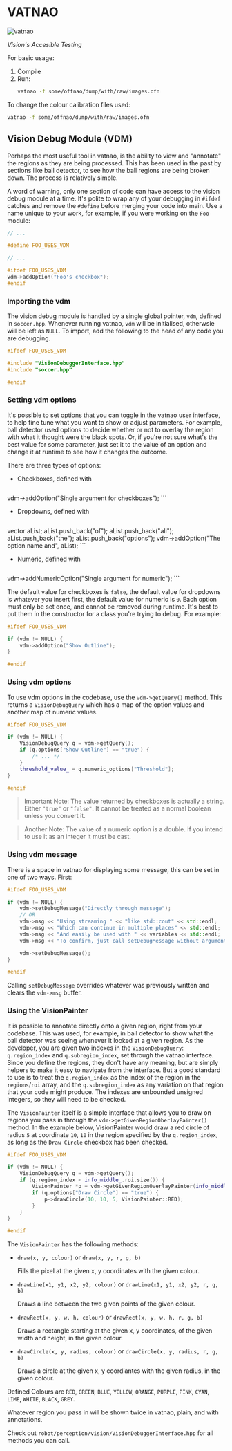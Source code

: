 # VATNAO

![vatnao](ui/resources/vatnaologo.png)

_Vision's Accesible Testing_

For basic usage:

1. Compile
2. Run:
    ```bash
    vatnao -f some/offnao/dump/with/raw/images.ofn
    ```

To change the colour calibration files used: 

```bash
vatnao -f some/offnao/dump/with/raw/images.ofn
```

## Vision Debug Module (VDM)

Perhaps the most useful tool in vatnao, is the ability to view and "annotate" the regions as they are being processed.
This has been used in the past by sections like ball detector, to see how the ball regions are being broken down. The process is relatively simple.

A word of warning, only one section of code can have access to the vision debug module at a time. It's polite to wrap any of your debugging in `#ifdef` catches and remove the `#define` before merging
your code into main. Use a name unique to your work, for example, if you were working on the `Foo` module:

```c++
// ...

#define FOO_USES_VDM

// ...

#ifdef FOO_USES_VDM
vdm->addOption("Foo's checkbox");
#endif
```

### Importing the vdm

The vision debug module is handled by a single global pointer, `vdm`, defined in `soccer.hpp`. Whenever running vatnao, `vdm` will be initialised, otherwsie will be left as `NULL`.
To import, add the following to the head of any code you are debugging.

```c++
#ifdef FOO_USES_VDM

#include "VisionDebuggerInterface.hpp"
#include "soccer.hpp"

#endif
```

### Setting vdm options

It's possible to set options that you can toggle in the vatnao user interface, to help fine tune what you want to show or adjust parameters. For example, ball detector used options to decide whether or not to overlay the region with what it thought were the black spots. Or, if you're not sure what's the best value for some parameter, just set it to the value of an option and change it at runtime to see how it changes the outcome.

There are three types of options:

* Checkboxes, defined with
    ```c++
vdm->addOption("Single argument for checkboxes");
    ```
* Dropdowns, defined with
    ```c++
vector<string> aList;
aList.push_back("of");
aList.push_back("all");
aList.push_back("the");
aList.push_back("options");
vdm->addOption("The option name and", aList);
    ```
* Numeric, defined with
    ```c++
vdm->addNumericOption("Single argument for numeric");
    ```

The default value for checkboxes is `false`, the default value for dropdowns is whatever you insert first, the default value for numeric is `0`.
Each option must only be set once, and cannot be removed during runtime. It's best to put them in the constructor for a class you're trying to debug. For example:

```c++
#ifdef FOO_USES_VDM

if (vdm != NULL) {
    vdm->addOption("Show Outline");
}

#endif
```

### Using vdm options

To use vdm options in the codebase, use the `vdm->getQuery()` method. This returns a `VisionDebugQuery` which has a map of the option values and another map of numeric values.

```c++
#ifdef FOO_USES_VDM

if (vdm != NULL) {
    VisionDebugQuery q = vdm->getQuery();
    if (q.options["Show Outline"] == "true") {
        /* ... */
    }
    threshold_value_ = q.numeric_options["Threshold"];
}

#endif
```

> Important Note: The value returned by checkboxes is actually a string. Either `"true"` or `"false"`. It cannot be treated as a normal boolean unless you convert it.

> Another Note: The value of a numeric option is a double. If you intend to use it as an integer it must be cast.

### Using vdm message

There is a space in vatnao for displaying some message, this can be set in one of two ways. First:

```c++
#ifdef FOO_USES_VDM

if (vdm != NULL) {
    vdm->setDebugMessage("Directly through message");
    // OR
    vdm->msg << "Using streaming " << "like std::cout" << std::endl;
    vdm->msg << "Which can continue in multiple places" << std::endl;
    vdm->msg << "And easily be used with " << variables << std::endl;
    vdm->msg << "To confirm, just call setDebugMessage without arguments";

    vdm->setDebugMessage();
}

#endif
```

Calling `setDebugMessage` overrides whatever was previously written and clears the `vdm->msg` buffer.

### Using the VisionPainter

It is possible to annotate directly onto a given region, right from your codebase. This was used, for example, in ball detector to show what the ball detector was seeing whenever it looked at a given region.
As the developer, you are given two indexes in the `VisionDebugQuery`: `q.region_index` and `q.subregion_index`, set through the vatnao interface.
Since you define the regions, they don't have any meaning, but are simply helpers to make it easy to navigate from the interface. But a good standard to use is to treat the `q.region_index` as the index of the region in the `regions`/`roi` array, and the `q.subregion_index` as any variation on that region that your code might produce.
The indexes are unbounded unsigned integers, so they will need to be checked.

The `VisionPainter` itself is a simple interface that allows you to draw on regions you pass in through the `vdm->getGivenRegionOberlayPainter()` method.
In the example below, VisionPainter would draw a red circle of radius `5` at coordinate `10`, `10` in the region specified by the `q.region_index`, as long as the `Draw Circle` checkbox has been checked.

```c++
#ifdef FOO_USES_VDM

if (vdm != NULL) {
    VisionDebugQuery q = vdm->getQuery();
    if (q.region_index < info_middle_.roi.size()) {
        VisionPainter *p = vdm->getGivenRegionOverlayPainter(info_middle_.roi[q.region_index]);
        if (q.options["Draw Circle"] == "true") {
            p->drawCircle(10, 10, 5, VisionPainter::RED);
        }
    }
}

#endif
```

The `VisionPainter` has the following methods:
* `draw(x, y, colour)` or `draw(x, y, r, g, b)`

    Fills the pixel at the given x, y coordinates with the given colour.

* `drawLine(x1, y1, x2, y2, colour)` or `drawLine(x1, y1, x2, y2, r, g, b)`

    Draws a line between the two given points of the given colour.

* `drawRect(x, y, w, h, colour)` or `drawRect(x, y, w, h, r, g, b)`

    Draws a rectangle starting at the given x, y coordinates, of the given width and height, in the given colour.

* `drawCircle(x, y, radius, colour)` or `drawCircle(x, y, radius, r, g, b)`

    Draws a circle at the given x, y coordiantes with the given radius, in the given colour.

Defined Colours are `RED`, `GREEN`, `BLUE`, `YELLOW`, `ORANGE`, `PURPLE`, `PINK`, `CYAN`, `LIME`, `WHITE`, `BLACK`, `GREY`.

Whatever region you pass in will be shown twice in vatnao, plain, and with annotations.

Check out `robot/perception/vision/VisionDebuggerInterface.hpp` for all methods you can call.
